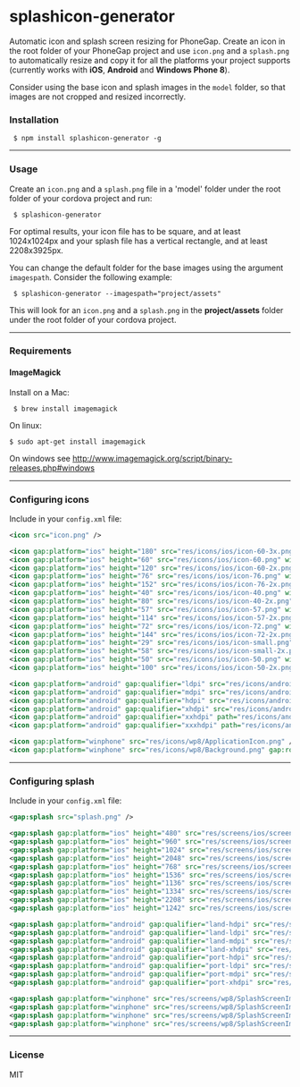 # splashicon-generator

Automatic icon and splash screen resizing for PhoneGap. Create an icon in the root folder of your PhoneGap project and use ```icon.png``` and a ```splash.png``` to automatically resize and copy it for all the platforms your project supports (currently works with **iOS**, **Android** and **Windows Phone 8**).

Consider using the base icon and splash images in the `model` folder, so that images are not cropped and resized incorrectly.

### Installation

     $ npm install splashicon-generator -g

---

### Usage

Create an ```icon.png``` and a ```splash.png``` file in a 'model' folder under the root folder of your cordova project and run:

     $ splashicon-generator

For optimal results, your icon file has to be square, and at least 1024x1024px and your splash file has a vertical rectangle, and at least 2208x3925px.

You can change the default folder for the base images using the argument `imagespath`. Consider the following example:

     $ splashicon-generator --imagespath="project/assets"

This will look for an ```icon.png``` and a ```splash.png``` in the **project/assets** folder under the root folder of your cordova project.

---

### Requirements

#### ImageMagick

Install on a Mac:

     $ brew install imagemagick

On linux:

    $ sudo apt-get install imagemagick

On windows see http://www.imagemagick.org/script/binary-releases.php#windows

---

### Configuring icons

Include in your ```config.xml``` file:

```xml
<icon src="icon.png" />

<icon gap:platform="ios" height="180" src="res/icons/ios/icon-60-3x.png" width="180" />
<icon gap:platform="ios" height="60" src="res/icons/ios/icon-60.png" width="60" />
<icon gap:platform="ios" height="120" src="res/icons/ios/icon-60-2x.png" width="120" />
<icon gap:platform="ios" height="76" src="res/icons/ios/icon-76.png" width="76" />
<icon gap:platform="ios" height="152" src="res/icons/ios/icon-76-2x.png" width="152" />
<icon gap:platform="ios" height="40" src="res/icons/ios/icon-40.png" width="40" />
<icon gap:platform="ios" height="80" src="res/icons/ios/icon-40-2x.png" width="80" />
<icon gap:platform="ios" height="57" src="res/icons/ios/icon-57.png" width="57" />
<icon gap:platform="ios" height="114" src="res/icons/ios/icon-57-2x.png" width="114" />
<icon gap:platform="ios" height="72" src="res/icons/ios/icon-72.png" width="72" />
<icon gap:platform="ios" height="144" src="res/icons/ios/icon-72-2x.png" width="144" />
<icon gap:platform="ios" height="29" src="res/icons/ios/icon-small.png" width="29" />
<icon gap:platform="ios" height="58" src="res/icons/ios/icon-small-2x.png" width="58" />
<icon gap:platform="ios" height="50" src="res/icons/ios/icon-50.png" width="50" />
<icon gap:platform="ios" height="100" src="res/icons/ios/icon-50-2x.png" width="100" />

<icon gap:platform="android" gap:qualifier="ldpi" src="res/icons/android/icon-36-ldpi.png" />
<icon gap:platform="android" gap:qualifier="mdpi" src="res/icons/android/icon-48-mdpi.png" />
<icon gap:platform="android" gap:qualifier="hdpi" src="res/icons/android/icon-72-hdpi.png" />
<icon gap:platform="android" gap:qualifier="xhdpi" src="res/icons/android/icon-96-xhdpi.png" />
<icon gap:platform="android" gap:qualifier="xxhdpi" path="res/icons/android/icon-144-xxhdpi.png" />
<icon gap:platform="android" gap:qualifier="xxxhdpi" path="res/icons/android/icon-192-xxxhdpi.png" />

<icon gap:platform="winphone" src="res/icons/wp8/ApplicationIcon.png" />
<icon gap:platform="winphone" src="res/icons/wp8/Background.png" gap:role="background" />

```

---

### Configuring splash

Include in your ```config.xml``` file:

```xml
<gap:splash src="splash.png" />

<gap:splash gap:platform="ios" height="480" src="res/screens/ios/screen-iphone-portrait.png" width="320" />
<gap:splash gap:platform="ios" height="960" src="res/screens/ios/screen-iphone-portrait-2x.png" width="640" />
<gap:splash gap:platform="ios" height="1024" src="res/screens/ios/screen-ipad-portrait.png" width="768" />
<gap:splash gap:platform="ios" height="2048" src="res/screens/ios/screen-ipad-portrait-2x.png" width="1536" />
<gap:splash gap:platform="ios" height="768" src="res/screens/ios/screen-ipad-landscape.png" width="1024" />
<gap:splash gap:platform="ios" height="1536" src="res/screens/ios/screen-ipad-landscape-2x.png" width="2048" />
<gap:splash gap:platform="ios" height="1136" src="res/screens/ios/screen-iphone-568h-2x.png" width="640" />
<gap:splash gap:platform="ios" height="1334" src="res/screens/ios/screen-iphone-portrait-667h.png" width="750" />
<gap:splash gap:platform="ios" height="2208" src="res/screens/ios/screen-iphone-portrait-736h.png" width="1242" />
<gap:splash gap:platform="ios" height="1242" src="res/screens/ios/screen-iphone-landscape-736h.png" width="2208" />

<gap:splash gap:platform="android" gap:qualifier="land-hdpi" src="res/screens/android/screen-hdpi-landscape.png" />
<gap:splash gap:platform="android" gap:qualifier="land-ldpi" src="res/screens/android/screen-ldpi-landscape.png" />
<gap:splash gap:platform="android" gap:qualifier="land-mdpi" src="res/screens/android/screen-mdpi-landscape.png" />
<gap:splash gap:platform="android" gap:qualifier="land-xhdpi" src="res/screens/android/screen-xhdpi-landscape.png" />
<gap:splash gap:platform="android" gap:qualifier="port-hdpi" src="res/screens/android/screen-hdpi-portrait.png" />
<gap:splash gap:platform="android" gap:qualifier="port-ldpi" src="res/screens/android/screen-ldpi-portrait.png" />
<gap:splash gap:platform="android" gap:qualifier="port-mdpi" src="res/screens/android/screen-mdpi-portrait.png" />
<gap:splash gap:platform="android" gap:qualifier="port-xhdpi" src="res/screens/android/screen-xhdpi-portrait.png" />

<gap:splash gap:platform="winphone" src="res/screens/wp8/SplashScreenImage.jpg" />
<gap:splash gap:platform="winphone" src="res/screens/wp8/SplashScreenImage.screen-720p.jpg" />
<gap:splash gap:platform="winphone" src="res/screens/wp8/SplashScreenImage.screen-WVGA.jpg" />
<gap:splash gap:platform="winphone" src="res/screens/wp8/SplashScreenImage.screen-WXGA.jpg" />
```

---

### License

MIT
